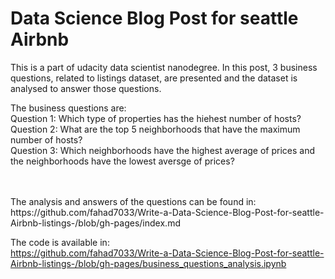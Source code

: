 # Data Science Blog Post for seattle Airbnb


This is a part of udacity data scientist nanodegree. In this post, 3 business questions, related to listings dataset, are presented and  the dataset is analysed to answer those questions.

The business questions are: <br>
Question 1:  Which type of properties has the hiehest number of hosts? 
<br>
Question 2: What are the top 5 neighborhoods that have the maximum number of hosts?
<br>
Question 3: Which neighborhoods have the highest average of prices and the neighborhoods have the lowest aversge of prices?

<br>
<br>
The analysis and answers of the questions can be found in:
<br>
https://github.com/fahad7033/Write-a-Data-Science-Blog-Post-for-seattle-Airbnb-listings-/blob/gh-pages/index.md


The code is available in:
<br>
https://github.com/fahad7033/Write-a-Data-Science-Blog-Post-for-seattle-Airbnb-listings-/blob/gh-pages/business_questions_analysis.ipynb
